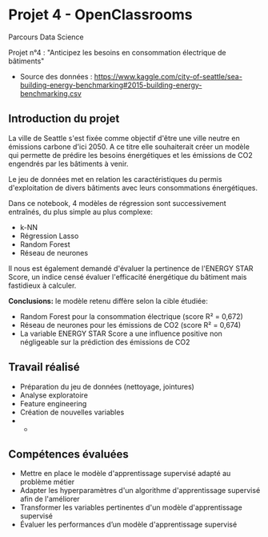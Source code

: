 # Projet 4 - OpenClassrooms
Parcours Data Science

Projet n°4 : "Anticipez les besoins en consommation électrique de bâtiments"

- Source des données : https://www.kaggle.com/city-of-seattle/sea-building-energy-benchmarking#2015-building-energy-benchmarking.csv

## Introduction du projet
La ville de Seattle s'est fixée comme objectif d'être une ville neutre en émissions carbone d'ici 2050. A ce titre elle souhaiterait créer un modèle qui permette de prédire les besoins énergétiques et les émissions de CO2 engendrés par les bâtiments à venir.

Le jeu de données met en relation les caractéristiques du permis d'exploitation de divers bâtiments avec leurs consommations énergétiques.

Dans ce notebook, 4 modèles de régression sont successivement entraînés, du plus simple au plus complexe:
- k-NN
- Régression Lasso
- Random Forest
- Réseau de neurones

Il nous est également demandé d'évaluer la pertinence de l'ENERGY STAR Score, un indice censé évaluer l'efficacité énergétique du bâtiment mais fastidieux à calculer.

**Conclusions:** le modèle retenu diffère selon la cible étudiée:
- Random Forest pour la consommation électrique (score R² = 0,672)
- Réseau de neurones pour les émissions de CO2 (score R² = 0,674)
- La variable ENERGY STAR Score a une influence positive non négligeable sur la prédiction des émissions de CO2

## Travail réalisé
- Préparation du jeu de données (nettoyage, jointures)
- Analyse exploratoire
- Feature engineering
 - Création de nouvelles variables
- - 


## Compétences évaluées
- Mettre en place le modèle d'apprentissage supervisé adapté au problème métier
- Adapter les hyperparamètres d'un algorithme d'apprentissage supervisé afin de l'améliorer
- Transformer les variables pertinentes d'un modèle d'apprentissage supervisé
- Évaluer les performances d’un modèle d'apprentissage supervisé
